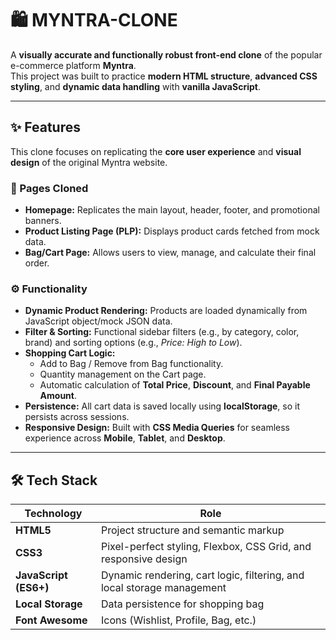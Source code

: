 # 🛍️ MYNTRA-CLONE

A **visually accurate and functionally robust front-end clone** of the popular e-commerce platform **Myntra**.  
This project was built to practice **modern HTML structure**, **advanced CSS styling**, and **dynamic data handling** with **vanilla JavaScript**.

---

## ✨ Features

This clone focuses on replicating the **core user experience** and **visual design** of the original Myntra website.

### 🧩 Pages Cloned
- **Homepage:** Replicates the main layout, header, footer, and promotional banners.  
- **Product Listing Page (PLP):** Displays product cards fetched from mock data.  
- **Bag/Cart Page:** Allows users to view, manage, and calculate their final order.  

### ⚙️ Functionality
- **Dynamic Product Rendering:** Products are loaded dynamically from JavaScript object/mock JSON data.  
- **Filter & Sorting:** Functional sidebar filters (e.g., by category, color, brand) and sorting options (e.g., *Price: High to Low*).  
- **Shopping Cart Logic:**  
  - Add to Bag / Remove from Bag functionality.  
  - Quantity management on the Cart page.  
  - Automatic calculation of **Total Price**, **Discount**, and **Final Payable Amount**.  
- **Persistence:** All cart data is saved locally using **localStorage**, so it persists across sessions.  
- **Responsive Design:** Built with **CSS Media Queries** for seamless experience across **Mobile**, **Tablet**, and **Desktop**.

---

## 🛠️ Tech Stack

| Technology | Role |
|-------------|------|
| **HTML5** | Project structure and semantic markup |
| **CSS3** | Pixel-perfect styling, Flexbox, CSS Grid, and responsive design |
| **JavaScript (ES6+)** | Dynamic rendering, cart logic, filtering, and local storage management |
| **Local Storage** | Data persistence for shopping bag |
| **Font Awesome** | Icons (Wishlist, Profile, Bag, etc.) |


